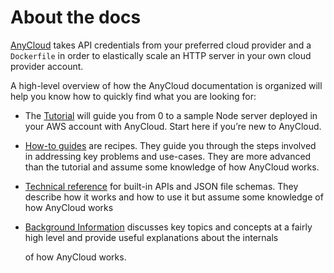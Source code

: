 # About the docs

[AnyCloud](https://github.com/alantech/anycloud/blob/main/README.md) takes API credentials from your preferred cloud provider and a `Dockerfile` in order to elastically scale an HTTP server in your own cloud provider account.

A high-level overview of how the AnyCloud documentation is organized will help you know how to quickly find what you are looking for:

* The [Tutorial](host-node-aws.md) will guide you from 0 to a sample Node server deployed in your AWS account with AnyCloud. Start here if you’re new to AnyCloud.
* [How-to guides](how-to-guides/) are recipes. They guide you through the steps involved in addressing key problems and use-cases. They are more advanced than the tutorial and assume some knowledge of how AnyCloud works.
* [Technical reference](reference-1/) for built-in APIs and JSON file schemas. They describe how it works and how to use it but assume some knowledge of how AnyCloud works
* [Background Information](background-information.md) discusses key topics and concepts at a fairly high level and provide useful explanations about the internals

  of how AnyCloud works.


